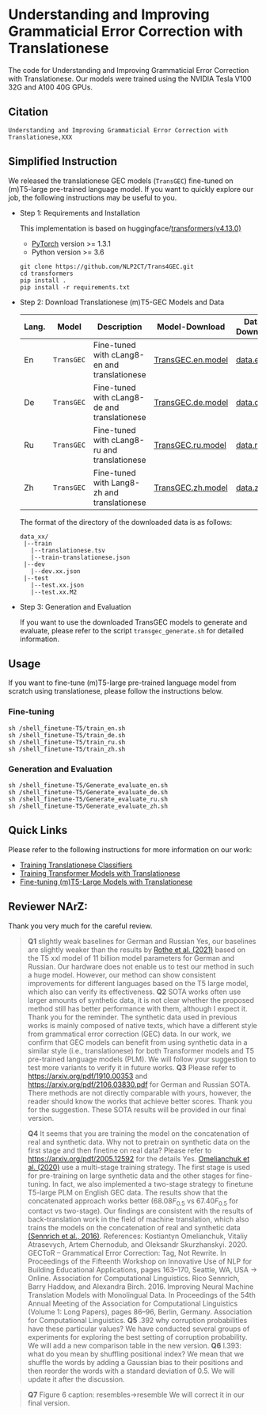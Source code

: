 # Understanding and Improving Grammaticial Error Correction with Translationese

The code for Understanding and Improving Grammaticial Error Correction with Translationese. Our models were trained using the NVIDIA Tesla V100 32G and A100 40G GPUs.

## Citation


```
Understanding and Improving Grammaticial Error Correction with Translationese,XXX

```


## Simplified Instruction
We released the translationese GEC models (`TransGEC`) fine-tuned on (m)T5-large pre-trained language model. If you want to quickly explore our job, the following instructions may be useful to you.

- Step 1:  Requirements and Installation

    This implementation is based on huggingface/[transformers(v4.13.0)](https://github.com/huggingface/transformers)
    - [PyTorch](https://pytorch.org/) version >= 1.3.1
    - Python version >= 3.6

     ```
   git clone https://github.com/NLP2CT/Trans4GEC.git
   cd transformers
   pip install .
   pip install -r requirements.txt
   ```

- Step 2:  Download Translationese (m)T5-GEC Models and Data

    Lang. | Model | Description | Model-Download | Data-Download
    --- | --- | --- | --- | ---
    En | `TransGEC` | Fine-tuned with cLang8-en and translationese | [TransGEC.en.model](https://drive.google.com/file/d/1_R1PfCAopesq-kewPjbmWf7XHjOxyCBB/view?usp=sharing) | [data.en](https://drive.google.com/file/d/11tTJlKm6Gaj783vEWJLd21H9Ccq_Yw3b/view?usp=sharing)
    De | `TransGEC` | Fine-tuned with cLang8-de and translationese | [TransGEC.de.model](https://drive.google.com/file/d/1jRN2Wa1IxX0L7jtOtaxZvB7fIuw6LEaC/view?usp=sharing) | [data.de](https://drive.google.com/file/d/1zZiiyDWTfIIuCdz1FR4o9xz2XiDv5lDe/view?usp=sharing)
    Ru | `TransGEC` | Fine-tuned with cLang8-ru and translationese | [TransGEC.ru.model](https://drive.google.com/file/d/1FfOeaKm3wviDyQluv9yPjlrVT18ojBC8/view?usp=sharing) | [data.ru](https://drive.google.com/file/d/1uvL9K_7YsoW5GiU5SfhMWDVNqCwzUeyp/view?usp=sharing)
    Zh | `TransGEC` | Fine-tuned with Lang8-zh and translationese | [TransGEC.zh.model](https://drive.google.com/file/d/17PyCWr7AEJ84HhaB3z7qRgui-fQRGHWX/view?usp=sharing) | [data.zh](https://drive.google.com/file/d/1gbrDW5JRlYqqek2C2MM47OAPNfheaWoY/view?usp=sharing)

    The format of the directory of the downloaded data is as follows:
    ```
    data_xx/
     |--train
       |--translationese.tsv
       |--train-translationese.json
     |--dev
       |--dev.xx.json
     |--test
       |--test.xx.json
       |--test.xx.M2
    ```

- Step 3: Generation and Evaluation

    If you want to use the downloaded TransGEC models to generate and evaluate, please refer to the script `transgec_generate.sh` for detailed information.

## Usage
If you want to fine-tune (m)T5-large pre-trained language model from scratch using translationese, please follow the instructions below.

### Fine-tuning
```
sh /shell_finetune-T5/train_en.sh
sh /shell_finetune-T5/train_de.sh
sh /shell_finetune-T5/train_ru.sh
sh /shell_finetune-T5/train_zh.sh
```

### Generation and Evaluation
```
sh /shell_finetune-T5/Generate_evaluate_en.sh
sh /shell_finetune-T5/Generate_evaluate_de.sh
sh /shell_finetune-T5/Generate_evaluate_ru.sh
sh /shell_finetune-T5/Generate_evaluate_zh.sh
```

## Quick Links

Please refer to the following instructions for more information on our work:

- [Training Translationese Classifiers](https://github.com/NLP2CT/Trans4GEC/tree/main/bert-tf )
- [Training Transformer Models with Translationese](https://github.com/NLP2CT/Trans4GEC/tree/main/fairseq)
- [Fine-tuning (m)T5-Large Models with Translationese](https://github.com/NLP2CT/Trans4GEC/tree/main/transformers)


## Reviewer NArZ:
Thank you very much for the careful review.
> **Q1** slightly weak baselines for German and Russian
Yes, our baselines are slightly weaker than the results by [Rothe et al. (2021)]() based on the T5 xxl model of 11 billion model parameters for German and Russian. Our hardware does not enable us to test our method in such a huge model. However, our method can show consistent improvements for different languages based on the T5 large model, which also can verify its effectiveness.
> **Q2** SOTA works often use larger amounts of synthetic data, it is not clear whether the proposed method still has better performance with them, although I expect it.
Thank you for the reminder. The synthetic data used in previous works is mainly composed of native texts, which have a different style from grammatical error correction (GEC) data. In our work, we confirm that GEC models can benefit from using synthetic data in a similar style (i.e., translationese) for both Transformer models and T5 pre-trained language models (PLM). We will follow your suggestion to test more variants to verify it in future works.
> **Q3** Please refer to https://arxiv.org/pdf/1910.00353 and https://arxiv.org/pdf/2106.03830.pdf for German and Russian SOTA. There methods are not directly comparable with yours, however, the reader should know the works that achieve better scores.
Thank you for the suggestion. These SOTA results will be provided in our final version.

> **Q4** It seems that you are training the model on the concatenation of real and synthetic data. Why not to pretrain on synthetic data on the first stage and then finetine on real data? Please refer to https://arxiv.org/pdf/2005.12592 for the details
Yes. [Omelianchuk et al. (2020)](https://aclanthology.org/2020.bea-1.16.pdf) use a multi-stage training strategy. The first stage is used for pre-training on large synthetic data and the other stages for fine-tuning. In fact, we also implemented a two-stage strategy to finetune T5-large PLM on English GEC data. The results show that the concatenated approach works better ($68.08 F_{0.5}$ vs $67.40 F_{0.5}$ for contact vs two-stage). Our findings are consistent with the results of back-translation work in the field of machine translation, which also trains the models on the concatenation of real and synthetic data [(Sennrich et al., 2016)](https://aclanthology.org/P16-1009.pdf).
References:
Kostiantyn Omelianchuk, Vitaliy Atrasevych, Artem Chernodub, and Oleksandr Skurzhanskyi. 2020. GECToR – Grammatical Error Correction: Tag, Not Rewrite. In Proceedings of the Fifteenth Workshop on Innovative Use of NLP for Building Educational Applications, pages 163–170, Seattle, WA, USA → Online. Association for Computational Linguistics.
Rico Sennrich, Barry Haddow, and Alexandra Birch. 2016. Improving Neural Machine Translation Models with Monolingual Data. In Proceedings of the 54th Annual Meeting of the Association for Computational Linguistics (Volume 1: Long Papers), pages 86–96, Berlin, Germany. Association for Computational Linguistics.
> **Q5** .392 why corruption probabilities have these particular values?
We have conducted several groups of experiments for exploring the best setting of corruption probability. We will add a new comparison table in the new version.
> **Q6** l.393: what do you mean by shuffling positional index?
We mean that we shuffle the words by adding a Gaussian bias to their positions and then reorder the words with a standard deviation of 0.5. We will update it after the discussion.

> **Q7** Figure 6 caption: resembles->resemble
We will correct it in our final version.
